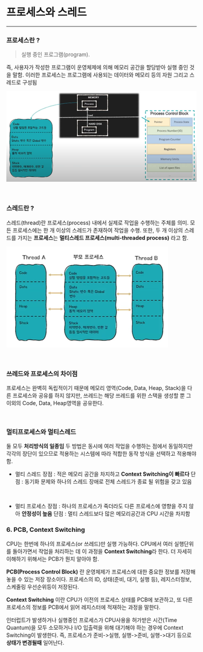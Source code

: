 # 프로세스와 스레드

*******

### 프로세스란 ?
> 실행 중인 프로그램(program).

즉, 사용자가 작성한 프로그램이 운영체제에 의해 메모리 공간을 할당받아 실행 중인 것을 말함.
이러한 프로세스는 프로그램에 사용되는 데이터와 메모리 등의 자원 그리고 스레드로 구성됨

![](2022-01-10-20-54-10.png)

<br>

### 스레드란 ?
스레드(thread)란 프로세스(process) 내에서 실제로 작업을 수행하는 주체를 의미.
모든 프로세스에는 한 개 이상의 스레드가 존재하여 작업을 수행.
또한, 두 개 이상의 스레드를 가지는 **프로세스**는 **멀티스레드 프로세스(multi-threaded process)** 라고 함.

![](2022-01-10-20-52-33.png)

<br>

### 쓰레드와 프로세스의 차이점
프로세스는 완벽히 독립적이기 때문에 메모리 영역(Code, Data, Heap, Stack)을 다른 프로세스와 공유를 하지 않지만, 
쓰레드는 해당 쓰레드를 위한 스택을 생성할 뿐 그 이외의 Code, Data, Heap영역을 공유한다.

<br>

### 멀티프로세스와 멀티스레드
둘 모두 **처리방식의 일종임**
두 방법은 동시에 여러 작업을 수행하는 점에서 동일하지만
각각의 장단이 있으므로 적용하는 시스템에 따라 적합한 동작 방식을 선택하고 적용해야 함.

* 멀티 스레드
장점 : 적은 메모리 공간을 차지하고 **Context Switching이 빠르다**
단점 : 동기화 문제와 하나의 스레드 장애로 전체 스레드가 종료 될 위험을 갖고 있음

<br>

* 멀티 프로세스
장점 : 하나의 프로세스가 죽더라도 다른 프로세스에 영향을 주지 않아 **안정성이 높음**
단점 : 멀티 스레드보다 많은 메모리공간과 CPU 시간을 차지함


### 6. PCB, Context Switching
CPU는 한번에 하나의 프로세스(or 쓰레드)만 실행 가능하다.
CPU에서 여러 실행단위를 돌아가면서 작업을 처리하는 데 이 과정을 **Context Switching**라 한다.
더 자세히 이해하기 위해서는 PCB가 뭔지 알아야 함.

**PCB(Process Control Block)** 란 운영체제가 프로세스에 대한 중요한 정보를 저장해 놓을 수 있는 저장 장소이다.
프로세스의 ID, 상태(준비, 대기, 실행 등), 레지스터정보, 스케줄링 우선순위등이 저장된다.

**Context Switching** 이란
CPU가 이전의 프로세스 상태를 PCB에 보관하고, 또 다른 프로세스의 정보를 PCB에서 읽어
레지스터에 적재하는 과정을 말한다.

인터럽트가 발생하거나
실행중인 프로세스가 CPU사용을 허가받은 시간(Time Quantum)을 모두 소모하거나
I/O 입출력을 위해 대기해야 하는 경우에
Context Switching이 발생한다.
즉, 프로세스가 준비->실행, 실행->준비, 실행->대기 등으로 **상태가 변경될때** 일어난다.


